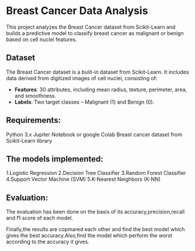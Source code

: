 # Breast Cancer Data Analysis

This project analyzes the Breast Cancer dataset from Scikit-Learn and builds a predictive model to classify breast cancer as malignant or benign based on cell nuclei features.

## Dataset

The Breast Cancer dataset is a built-in dataset from Scikit-Learn. It includes data derived from digitized images of cell nuclei, consisting of:

- **Features**: 30 attributes, including mean radius, texture, perimeter, area, and smoothness.
- **Labels**: Two target classes – Malignant (1) and Benign (0).

## Requirements:

Python 3.x
Jupiter Notebook or google Colab
Breast cancer dataset from Scikit-Learn library

## The models implemented:

1.Logistic Regression
2.Decision Tree Classifier
3.Random Forest Classifier
4.Support Vector Machine (SVM)
5.K-Nearest Neighbors (K-NN)

## Evaluation:

The evaluation has been done on the basis of its accuracy,precision,recall and f1 score of each model.

Finally,the results are copmared each other and find the best model which gives the best accuracy.Also,find the model which perform the worst according to the accuracy it gives.
